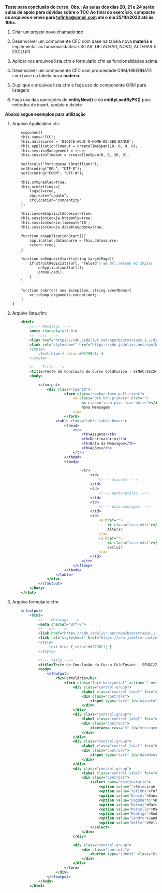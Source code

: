 **Teste para conclusão do curso**:
**Obs.: As aulas dos dias 20, 21 e 24 serão aulas de apoio para dúvidas sobre o TCC**
**Ao final do exercício, compacte os arquivos e envie para tofinha@gmail.com até o dia 25/10/2022 até às 10hs**:

1. Criar um projeto novo chamado **tcc** 

1. Desenvolver um componente CFC com base na tabela nova **materia** e implementar as funcionalidades: LISTAR, DETALHAR, NOVO, ALTERAR E EXCLUIR

1. Aplicar nos arquivos lista.cfm e formulario.cfm as funcionalidades acima

1. Desenvolver um componente CFC com propriedade ORM/HIBERNATE com base na tabela nova **materia**

1. Duplique o arquivos lista.cfm e faça uso do componente ORM para listagem

1. Faça uso das operações de **entityNew()** e da **entityLoadByPK()** para métodos de insert, update e delete

**Abaixo segue exemplos para utilização**

1. Arquivo Application.cfc:

    ```cfc
		component{
		this.name='TCC';
		this.datasource = 'DIGITE-AQUI-O-NOME-DO-SEU-BANCO';
		this.applicationTimeout = createTimeSpan(10, 0, 0, 0);
		this.sessionManagement = true;
		this.sessionTimeout = createTimeSpan(0, 0, 30, 0);
		
		setlocale("Portuguese (Brazilian)");
		setEncoding("URL", "UTF-8");
		setEncoding("FORM", "UTF-8");
		
		this.ormEnabled=true;
		this.ormSettings={
			logsql=true,
			dbcreate="update",
			cfclocation="com/entity"
		};

		this.invokeImplicitAccessor=true;
		this.sessionCookie.httpOnly=true;
		this.sessionCookie.timeout='10';
		this.sessionCookie.disableupdate=true;
		
		function onApplicationStart(){
			application.datasource = this.datasource;
			return true;
		}
		
		function onRequestStart(string targetPage){
			if(structKeyExists(url, 'reload') && url.reload eq 2022){
				onApplicationStart();
				ormReload();
			}
		}
		
		function onError( any Exception, string EventName){
			writeDump(arguments.exception);
		}
	}
    ```
	
1. Arquivo lista.cfm:
	```cfml
		<html>
			<!--- Metatags --->
			<meta charset="utf-8">
			<!---css --->
			<link href="https://cdn.jsdelivr.net/npm/bootstrap@5.1.3/dist/css/bootstrap.min.css" rel="stylesheet" integrity="sha384-1BmE4kWBq78iYhFldvKuhfTAU6auU8tT94WrHftjDbrCEXSU1oBoqyl2QvZ6jIW3" crossorigin="anonymous">
			<link rel="stylesheet" href="https://cdn.jsdelivr.net/npm/bootstrap-icons@1.8.1/font/bootstrap-icons.css">
			<style>
				.text-blue { color:##379BC1; }
			</style>

			<!--- Title --->
			<title>Teste de Conclusão do Curso ColdFusion - SENAC/2022</title>
			<body>

				<cfoutput>
					<div class="span10">
							<form class="navbar-form pull-right">
								<a class="btn btn-primary" href="">
									<i class="icon-plus icon-white"></i> 
									Nova Mensagem
								</a>
							</form>
						<table class="table table-hover">
							<thead>
								<tr>
									<th>Assunto</th>
									<th>Destinatário</th>
									<th>Data da Mensagem</th>
									<th>Ações</th>
								</tr>
							</thead>
							<tbody>
								
									<tr>
										<td>
											<!--- assunto --->
										</td>
										<td>
											<!--- destinatário --->
										</td>
										<td>
											<!--- data mensagem --->
										</td>
										<td>
											<a href="">
												<i class="icon-edit"></i>
												Alterar
											</a>
											<a href="">
												<i class="icon-edit"></i>
												Excluir
											</a>
										</td>
									</tr>
								</cfloop>
							</tbody>
						</table>
					</div>	
				</cfoutput>
			</body>
		</html>
    ```

1. Arquivo formulario.cfm:

   	```cfml
		<cfoutput>
			<html>
				<!--- Metatags --->
				<meta charset="utf-8">
				<!---css --->
				<link href="https://cdn.jsdelivr.net/npm/bootstrap@5.1.3/dist/css/bootstrap.min.css" rel="stylesheet" integrity="sha384-1BmE4kWBq78iYhFldvKuhfTAU6auU8tT94WrHftjDbrCEXSU1oBoqyl2QvZ6jIW3" crossorigin="anonymous">
				<link rel="stylesheet" href="https://cdn.jsdelivr.net/npm/bootstrap-icons@1.8.1/font/bootstrap-icons.css">
				<style>
					.text-blue { color:##379BC1; }
				</style>

				<!--- Title --->
				<title>Teste de Conclusão do Curso ColdFusion - SENAC/2022</title>
				<body>
					<cfoutput>
						<h2>Formulário</h2>
							<form class="form-horizontal" action="" method="post" enctype="multipart/form-data">
								<div class="control-group">
									<label class="control-label" for="assunto">Assunto</label>
									<div class="controls">
										<input type="text" id="assunto" name="assunto" value="">
									</div>
								</div>
								<div class="control-group">
									<label class="control-label" for="mensagem">Mensagem</label>
									<div class="controls">
										<textarea rows="3" id="mensagem" name="mensagem"></textarea>
									</div>
								</div>
								<div class="control-group">
									<label class="control-label" for="dataMensagem">Data da Mensagem</label>
									<div class="controls">
										<input type="text" id="dataMensagem" name="dataMensagem" value="">
									</div>
								</div>
								<div class="control-group">
									<label class="control-label" for="destinatario">Destinatário</label>
									<div class="controls">
										<select name="destinatario">
											<option value="">Selecione o Destinatário</option>
											<option value="Tofinha">Tofinha</option>
											<option value="Daniel">Daniel</option>
											<option value="Dagoberto">Dagoberto</option>
											<option value="Marcos">Marcos</option>
											<option value="Marcella">Marcella</option>
											<option value="Rodrigo">Rodrigo</option>
											<option value="Sandro">Sandro</option>
											<option value="Weller">Weller</option>
										</select>
									</div>
								</div>

								<div class="control-group">
									<div class="controls">
										<button type="submit" class="btn btn-primary">Salvar</button>
									</div>
								</div>
							</form>
						</div>
					</cfoutput>
				</body>
			</html>
    ```

